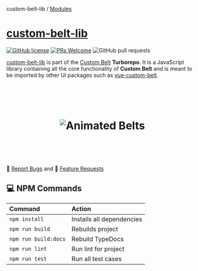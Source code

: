 custom-belt-lib / [Modules](modules.md)

# [custom-belt-lib](https://github.com/jeffholst/custom-belt/tree/main/packages/custom-belt-lib)

[![GitHub license](https://img.shields.io/badge/license-MIT-blue.svg)](https://github.com/jeffholst/custom-belt/blob/main/LICENSE.md) [![PRs Welcome](https://img.shields.io/badge/PRs-welcome-brightgreen.svg)](https://github.com/jeffholst/custom-belt/pulls) ![GitHub pull requests](https://img.shields.io/github/issues-pr/jeffholst/custom-belt)

[custom-belt-lib](https://github.com/jeffholst/custom-belt/tree/main/packages/custom-belt-lib) is part of the [Custom Belt](https://github.com/jeffholst/custom-belt) **Turborepo**. It is a JavaScript library containing all the core functionality of **Custom Belt** and is meant to be imported by other UI packages such as [vue-custom-belt](https://github.com/jeffholst/custom-belt/tree/main/packages/vue-custom-belt).

<h1 align="center">
 <br>
 <br>
  <img src="https://jeffholst.github.io/custom-belt/belts-animated.gif" alt="Animated Belts">
 <br>
 <br>
 <br>
</h1>

🐞 [Report Bugs](https://github.com/jeffholst/custom-belt/issues/new?assignees=&labels=bug%3A+pending+triage&projects=&template=bug_report.yml) and 🚀 [Feature Requests](https://github.com/jeffholst/custom-belt/issues/new?assignees=&labels=&projects=&template=feature_request.yml)

## 💻 NPM Commands

| Command              | Action                    |
| :------------------- | :------------------------ |
| `npm install`        | Installs all dependencies |
| `npm run build`      | Rebuilds project          |
| `npm run build:docs` | Rebuild TypeDocs          |
| `npm run lint`       | Run lint for project      |
| `npm run test`       | Run all test cases        |
